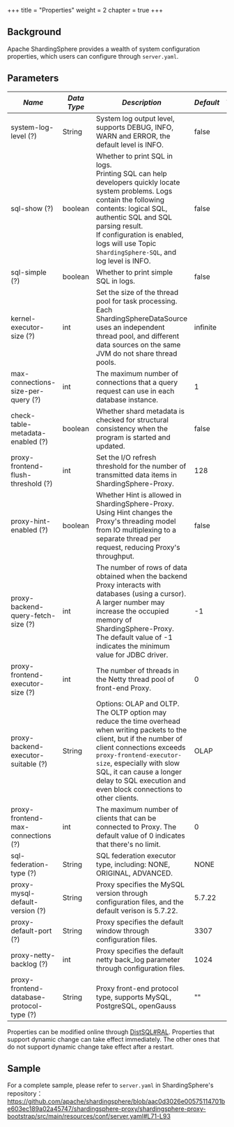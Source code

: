 +++
title = "Properties"
weight = 2
chapter = true
+++

## Background

Apache ShardingSphere provides a wealth of system configuration properties, which users can configure through `server.yaml`.

## Parameters

| *Name*                                   | *Data Type* | *Description*                                                                                                                                                                                                                                                                                                | *Default* | *Dynamic Update* |
|------------------------------------------|-------------|--------------------------------------------------------------------------------------------------------------------------------------------------------------------------------------------------------------------------------------------------------------------------------------------------------------|-----------|------------------|
| system-log-level (?)                     | String      | System log output level, supports DEBUG, INFO, WARN and ERROR, the default level is INFO.                                                                                                                                                                                                                    | false     | True             |
| sql-show (?)                             | boolean     | Whether to print SQL in logs. <br /> Printing SQL can help developers quickly locate system problems. Logs contain the following contents: logical SQL, authentic SQL and SQL parsing result. <br /> If configuration is enabled, logs will use Topic `ShardingSphere-SQL`, and log level is INFO.           | false     | True             |
| sql-simple (?)                           | boolean     | Whether to print simple SQL in logs.                                                                                                                                                                                                                                                                         | false     | True             |
| kernel-executor-size (?)                 | int         | Set the size of the thread pool for task processing. Each ShardingSphereDataSource uses an independent thread pool, and different data sources on the same JVM do not share thread pools.                                                                                                                    | infinite  | False            |
| max-connections-size-per-query (?)       | int         | The maximum number of connections that a query request can use in each database instance.                                                                                                                                                                                                                    | 1         | True             |
| check-table-metadata-enabled (?)         | boolean     | Whether shard metadata is checked for structural consistency when the program is started and updated.                                                                                                                                                                                                        | false     | True             |
| proxy-frontend-flush-threshold (?)       | int         | Set the I/O refresh threshold for the number of transmitted data items in ShardingSphere-Proxy.                                                                                                                                                                                                              | 128       | True             |
| proxy-hint-enabled (?)                   | boolean     | Whether Hint is allowed in ShardingSphere-Proxy. Using Hint changes the Proxy's threading model from IO multiplexing to a separate thread per request, reducing Proxy's throughput.                                                                                                                          | false     | True             |
| proxy-backend-query-fetch-size (?)       | int         | The number of rows of data obtained when the backend Proxy interacts with databases (using a cursor). A larger number may increase the occupied memory of ShardingSphere-Proxy. The default value of -1 indicates the minimum value for JDBC driver.                                                         | -1        | True             |
| proxy-frontend-executor-size (?)         | int         | The number of threads in the Netty thread pool of front-end Proxy.                                                                                                                                                                                                                                           | 0         | False            |
| proxy-backend-executor-suitable (?)      | String      | Options: OLAP and OLTP. The OLTP option may reduce the time overhead when writing packets to the client, but if the number of client connections exceeds `proxy-frontend-executor-size`, especially with slow SQL, it can cause a longer delay to SQL execution and even block connections to other clients. | OLAP      | True             |
| proxy-frontend-max-connections (?)       | int         | The maximum number of clients that can be connected to Proxy. The default value of 0 indicates that there's no limit.                                                                                                                                                                                        | 0         | True             |
| sql-federation-type (?)                  | String      | SQL federation executor type, including: NONE, ORIGINAL, ADVANCED.                                                                                                                                                                                                                                           | NONE      | True             |
| proxy-mysql-default-version (?)          | String      | Proxy specifies the MySQL version through configuration files, and the default verison is 5.7.22.                                                                                                                                                                                                            | 5.7.22    | False            |
| proxy-default-port (?)                   | String      | Proxy specifies the default window through configuration files.                                                                                                                                                                                                                                              | 3307      | False            |
| proxy-netty-backlog (?)                  | int         | Proxy specifies the default netty back_log parameter through configuration files.                                                                                                                                                                                                                            | 1024      | False            |
| proxy-frontend-database-protocol-type (?)| String      | Proxy front-end protocol type, supports MySQL, PostgreSQL, openGauss                                                                                                                                                                                                                                         | ""        | False            |

Properties can be modified online through [DistSQL#RAL](/en/user-manual/shardingsphere-proxy/distsql/syntax/ral/).
Properties that support dynamic change can take effect immediately. The other ones that do not support dynamic change take effect after a restart.

## Sample

For a complete sample, please refer to `server.yaml` in ShardingSphere's repository：<https://github.com/apache/shardingsphere/blob/aac0d3026e00575114701be603ec189a02a45747/shardingsphere-proxy/shardingsphere-proxy-bootstrap/src/main/resources/conf/server.yaml#L71-L93>
